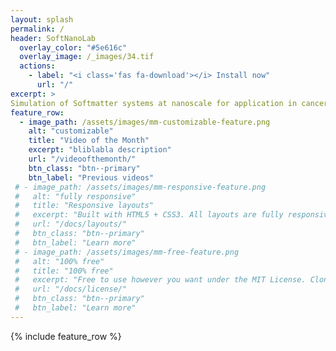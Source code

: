 ```yaml
---
layout: splash
permalink: /
header: SoftNanoLab
  overlay_color: "#5e616c"
  overlay_image: /_images/34.tif
  actions:
    - label: "<i class='fas fa-download'></i> Install now"
      url: "/"
excerpt: >
Simulation of Softmatter systems at nanoscale for application in cancer therapy, sensoring and drug delivery
feature_row:
  - image_path: /assets/images/mm-customizable-feature.png
    alt: "customizable"
    title: "Video of the Month"
    excerpt: "bliblabla description"
    url: "/videoofthemonth/"
    btn_class: "btn--primary"
    btn_label: "Previous videos"
 # - image_path: /assets/images/mm-responsive-feature.png
 #   alt: "fully responsive"
 #   title: "Responsive layouts"
 #   excerpt: "Built with HTML5 + CSS3. All layouts are fully responsive with helpers to augment your content."
 #   url: "/docs/layouts/"
 #   btn_class: "btn--primary"
 #   btn_label: "Learn more"
 # - image_path: /assets/images/mm-free-feature.png
 #   alt: "100% free"
 #   title: "100% free"
 #   excerpt: "Free to use however you want under the MIT License. Clone it, fork it, customize it... whatever!"
 #   url: "/docs/license/"
 #   btn_class: "btn--primary"
 #   btn_label: "Learn more"      
---
```


{% include feature_row %}
